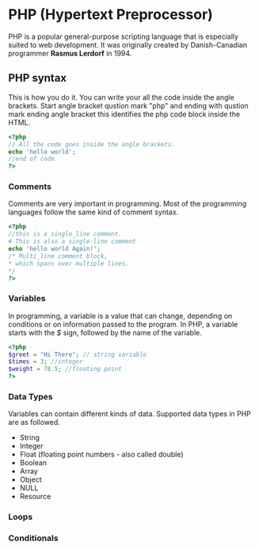 # PHP (Hypertext Preprocessor)

PHP is a popular general-purpose scripting language that is especially suited to web development. It was originally created by Danish-Canadian programmer **Rasmus Lerdorf** in 1994.

## PHP syntax

This is how you do it. You can write your all the code inside the angle brackets. Start angle bracket qustion mark "php" and ending with qustion mark ending angle bracket this identifies the php code block inside the HTML.

```php
<?php
// All the code goes inside the angle brackets.
echo 'hello world';
//end of code.
?>
```

### Comments

Comments are very important in programming. Most of the programming languages follow the same kind of comment syntax.

```php
<?php
//this is a single_line comment.
# This is also a single-line comment
echo 'hello world Again!';
/* Multi_line comment block,
* which spans over multiple lines.
*/
?>
```

### Variables

In programming, a variable is a value that can change, depending on conditions or on information passed to the program. In PHP, a variable starts with the *$* sign, followed by the name of the variable.

```php
<?php
$greet = "Hi There"; // string variable
$times = 3; //integer
$weight = 78.5; //floating point
?>
```

### Data Types

Variables can contain different kinds of data. Supported data types in PHP are as followed.

* String
* Integer
* Float (floating point numbers - also called double)
* Boolean
* Array
* Object
* NULL
* Resource

### Loops

### Conditionals

